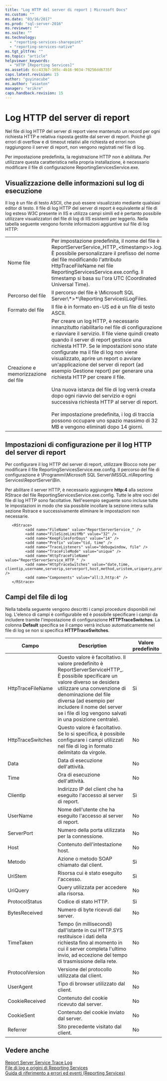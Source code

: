 ```yaml
---
title: "Log HTTP del server di report | Microsoft Docs"
ms.custom: ""
ms.date: "03/16/2017"
ms.prod: "sql-server-2016"
ms.reviewer: ""
ms.suite: ""
ms.technology: 
  - "reporting-services-sharepoint"
  - "reporting-services-native"
ms.tgt_pltfrm: ""
ms.topic: "article"
helpviewer_keywords: 
  - "HTTP [Reporting Services]"
ms.assetid: 6cc433b7-165c-4b16-9034-79256dd6735f
caps.latest.revision: 15
author: "guyinacube"
ms.author: "asaxton"
manager: "erikre"
caps.handback.revision: 15
---
```

# Log HTTP del server di report
  Nel file di log HTTP del server di report viene mantenuto un record per ogni richiesta HTTP e relativa risposta gestite dal server di report. Poiché gli errori di overflow e di timeout relativi alle richiesta ed errori non raggiungono il server di report, non vengono registrati nel file di log.  
  
 Per impostazione predefinita, la registrazione HTTP non è abilitata. Per utilizzare questa caratteristica nella propria installazione, è necessario modificare il file di configurazione ReportingServicesService.exe.  
  
## Visualizzazione delle informazioni sul log di esecuzione  
 Il log è un file di testo ASCII, che può essere visualizzato mediante qualsiasi editor di testo. Il file di log HTTP del server di report è equivalente al file di log esteso W3C presente in IIS e utilizza campi simili ed è pertanto possibile utilizzare visualizzatori del file di log di IIS esistenti per leggerlo. Nella tabella seguente vengono fornite informazioni aggiuntive sul file di log HTTP:  
  
|||  
|-|-|  
|Nome file|Per impostazione predefinita, il nome del file è ReportServerService_HTTP_\<timestamp>>.log. È possibile personalizzare il prefisso del nome del file modificando l'attributo HttpTraceFileName nel file ReportingServicesService.exe.config. Il timestamp si basa su l'ora UTC (Coordinated Universal Time).|  
|Percorso del file|Il percorso del file è \Microsoft SQL Server\\\*<istanza di SQL Server>\>*\Reporting Services\LogFiles.|  
|Formato del file|Il file è in formato en-US ed è un file di testo ASCII.|  
|Creazione e memorizzazione del file|Per creare un log HTTP, è necessario innanzitutto riabilitarlo nel file di configurazione e riavviare il servizio. Il file viene quindi creato quando il server di report gestisce una richiesta HTTP. Se le impostazioni sono state configurate ma il file di log non viene visualizzato, aprire un report o avviare un'applicazione del server di report (ad esempio Gestione report) per generare una richiesta HTTP per creare il file.<br /><br /> Una nuova istanza del file di log verrà creata dopo ogni riavvio del servizio e ogni successiva richiesta HTTP al server di report.<br /><br /> Per impostazione predefinita, i log di traccia possono occupare uno spazio massimo di 32 MB e vengono eliminati dopo 14 giorni.|  
  
## Impostazioni di configurazione per il log HTTP del server di report  
 Per configurare il log HTTP del server di report, utilizzare Blocco note per modificare il file ReportingServicesService.exe.config. Il percorso del file di configurazione è \Programmi\Microsoft SQL Server\MSSQL.n\Reporting Services\ReportServer\Bin.  
  
 Per abilitare il server HTTP, è necessario aggiungere **http:4** alla sezione RStrace del file ReportingServicesService.exe.config. Tutte le altre voci del file di log HTTP sono facoltative. Nell'esempio seguente sono incluse tutte le impostazioni in modo che sia possibile incollare la sezione intera sulla sezione Rstrace e successivamente eliminare le impostazioni non necessarie.  
  
```  
   <RStrace>  
         <add name="FileName" value="ReportServerService_" />  
         <add name="FileSizeLimitMb" value="32" />  
         <add name="KeepFilesForDays" value="14" />  
         <add name="Prefix" value="tid, time" />  
         <add name="TraceListeners" value="debugwindow, file" />  
         <add name="TraceFileMode" value="unique" />  
         <add name="HttpTraceFileName" value="ReportServerService_HTTP_" />  
         <add name="HttpTraceSwitches" value="date,time, clientip,username,serverip,serverport,host,method,uristem,uriquery,protocolstatus,bytesreceived,timetaken,protocolversion,useragent,cookiereceived,cookiesent,referrer" />  
         <add name="Components" value="all:3,http:4" />  
   </RStrace>  
```  
  
## Campi del file di log  
 Nella tabella seguente vengono descritti i campi procedure disponibili nel log. L'elenco di campi è configurabile ed è possibile specificare i campi da includere tramite l'impostazione di configurazione **HTTPTraceSwitches**. La colonna **Default** specifica se il campo verrà incluso automaticamente nel file di log se non si specifica **HTTPTraceSwitches**.  
  
|Campo|Description|Valore predefinito|  
|-----------|-----------------|-------------|  
|HttpTraceFileName|Questo valore è facoltativo. Il valore predefinito è ReportServerServiceHTTP_. È possibile specificare un valore diverso se desidera utilizzare una convenzione di denominazione del file diversa (ad esempio per includere il nome del server se i file di log vengono salvati in una posizione centrale).|Sì|  
|HttpTraceSwitches|Questo valore è facoltativo. Se lo si specifica, è possibile configurare i campi utilizzati nel file di log in formato delimitato da virgole.|No|  
|Data|Data di esecuzione dell'attività.|No|  
|Time|Ora di esecuzione dell'attività.|No|  
|ClientIp|Indirizzo IP del client che ha eseguito l'accesso al server di report.|Sì|  
|UserName|Nome dell'utente che ha eseguito l'accesso al server di report.|No|  
|ServerPort|Numero della porta utilizzata per la connessione.|No|  
|Host|Contenuto dell'intestazione host.|No|  
|Metodo|Azione o metodo SOAP chiamato dal client.|Sì|  
|UriStem|Risorsa cui è stato eseguito l'accesso.|Sì|  
|UriQuery|Query utilizzata per accedere alla risorsa.|No|  
|ProtocolStatus|Codice di stato HTTP.|Sì|  
|BytesReceived|Numero di byte ricevuti dal server.|No|  
|TimeTaken|Tempo (in millisecondi) dall'istante in cui HTTP.SYS restituisce i dati della richiesta fino al momento in cui il server completa l'ultimo invio, ad eccezione del tempo di trasmissione della rete.|No|  
|ProtocolVersion|Versione del protocollo utilizzata dal client.|No|  
|UserAgent|Tipo di browser utilizzato dal client.|No|  
|CookieReceived|Contenuto del cookie ricevuto dal server.|No|  
|CookieSent|Contenuto del cookie inviato dal server.|No|  
|Referrer|Sito precedente visitato dal client.|No|  
  
## Vedere anche  
 [Report Server Service Trace Log](../../reporting-services/report-server/report-server-service-trace-log.md)   
 [File di log e origini di Reporting Services](../../reporting-services/report-server/reporting-services-log-files-and-sources.md)   
 [Guida di riferimento a errori ed eventi &#40;Reporting Services&#41;](../../reporting-services/troubleshooting/errors-and-events-reference-reporting-services.md)  
  
  